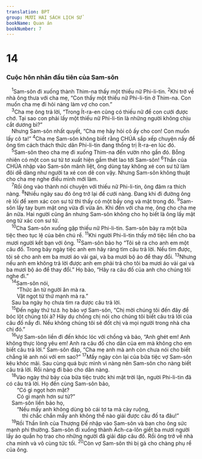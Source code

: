 ```yaml
---
translation: BPT
group: MƯƠI HAI SÁCH LỊCH SỬ
bookName: Quan án 
bookNumber: 7
---
```


<div class="title"><h1>14</h1><h3>Cuộc hôn nhân đầu tiên của Sam-sôn</h3></div>
<span class="verse cac_14_1"> <sup>1</sup>Sam-sôn đi xuống thành Thim-na thấy một thiếu nữ Phi-li-tin.</span>
<span class="verse cac_14_2"><sup>2</sup>Khi trở về nhà ông thưa với cha mẹ, “Con thấy một thiếu nữ Phi-li-tin ở Thim-na. Con muốn cha mẹ đi hỏi nàng làm vợ cho con.”<br/></span>
<span class="verse cac_14_3"> <sup>3</sup>Cha mẹ ông trả lời, “Trong Ít-ra-en cũng có thiếu nữ để con cưới được chớ. Tại sao con phải lấy một thiếu nữ Phi-li-tin là những người không chịu cắt dương bì?”<br/> Nhưng Sam-sôn nhất quyết, “Cha mẹ hãy hỏi cô ấy cho con! Con muốn lấy cô ta!”</span>
<span class="verse cac_14_4"><sup>4</sup>Cha mẹ Sam-sôn không biết rằng CHÚA sắp xếp chuyện nầy để ông tìm cách thách thức dân Phi-li-tin đang thống trị Ít-ra-en lúc đó.<br/></span>
<span class="verse cac_14_5"> <sup>5</sup>Sam-sôn theo cha mẹ đi xuống Thim-na đến vườn nho gần đó. Bỗng nhiên có một con sư tử tơ xuất hiện gầm thét lao tới Sam-sôn!</span>
<span class="verse cac_14_6"><sup>6</sup>Thần của CHÚA nhập vào Sam-sôn mãnh liệt, ông dùng tay không xé con sư tử làm đôi dễ dàng như người ta xé con dê con vậy. Nhưng Sam-sôn không thuật cho cha mẹ nghe điều mình mới làm.<br/></span>
<span class="verse cac_14_7"> <sup>7</sup>Rồi ông vào thành nói chuyện với thiếu nữ Phi-li-tin, ông đâm ra thích nàng.</span>
<span class="verse cac_14_8"><sup>8</sup>Nhiều ngày sau đó ông trở lại để cưới nàng. Đang khi đi đường ông rẽ lối để xem xác con sư tử thì thấy có một bầy ong và mật trong đó.</span>
<span class="verse cac_14_9"><sup>9</sup>Sam-sôn lấy tay bụm mật ong vừa đi vừa ăn. Khi đến với cha mẹ, ông cho cha mẹ ăn nữa. Hai người cũng ăn nhưng Sam-sôn không cho họ biết là ông lấy mật ong từ xác con sư tử.<br/></span>
<span class="verse cac_14_10"> <sup>10</sup>Cha Sam-sôn xuống gặp thiếu nữ Phi-li-tin. Sam-sôn bày ra một bữa tiệc theo tục lệ của bên chú rể.</span>
<span class="verse cac_14_11"><sup>11</sup>Khi người Phi-li-tin thấy mở tiệc liền cho ba mươi người kết bạn với ông.</span>
<span class="verse cac_14_12"><sup>12</sup>Sam-sôn bảo họ “Tôi sẽ ra cho anh em một câu đố. Trong bảy ngày tiệc anh em hãy ráng tìm câu trả lời. Nếu tìm được, tôi sẽ cho anh em ba mươi áo vải gai, và ba mươi bộ áo để thay đổi.</span>
<span class="verse cac_14_13"><sup>13</sup>Nhưng nếu anh em không trả lời được anh em phải trả cho tôi ba mươi áo vải gai và ba mươi bộ áo để thay đổi.” Họ bảo, “Hãy ra câu đố của anh cho chúng tôi nghe đi.”<br/></span>
<span class="verse cac_14_14"> <sup>14</sup>Sam-sôn nói,<br/>  “Thức ăn từ người ăn mà ra.<br/>  Vật ngọt từ thứ mạnh mà ra.”<br/> Sau ba ngày họ chưa tìm ra được câu trả lời.<br/></span>
<span class="verse cac_14_15"> <sup>15</sup>Đến ngày thứ tư<a data-toggle="tooltip" data-placement="bottom" title="Đây là theo bản cũ Hi-lạp. Bản Hê-bơ-rơ ghi “ngày thứ bảy.”">⚓</a> họ bảo vợ Sam-sôn, “Chị mời chúng tôi đến đây để bóc lột chúng tôi à? Hãy dụ chồng chị nói cho chúng tôi biết câu trả lời của câu đố nầy đi. Nếu không chúng tôi sẽ đốt chị và mọi người trong nhà cha chị đó.”<br/></span>
<span class="verse cac_14_16"> <sup>16</sup>Vợ Sam-sôn liền đi đến khóc lóc với chồng và bảo, “Anh ghét em! Anh không thực lòng yêu em! Anh ra câu đố cho dân của em mà không cho em biết câu trả lời.” Sam-sôn đáp, “Cha mẹ anh mà anh còn chưa nói cho biết chẳng lẽ anh nói với em sao?”</span>
<span class="verse cac_14_17"><sup>17</sup>Mấy ngày còn lại của bữa tiệc vợ Sam-sôn kêu khóc mãi. Sau cùng quá bực mình vì nàng nên Sam-sôn cho nàng biết câu trả lời. Rồi nàng đi bảo cho dân nàng.<br/></span>
<span class="verse cac_14_18"> <sup>18</sup>Vào ngày thứ bảy của bữa tiệc trước khi mặt trời lặn, người Phi-li-tin đã có câu trả lời. Họ đến cùng Sam-sôn bảo,<br/>  “Có gì ngọt hơn mật?<br/>  Có gì mạnh hơn sư tử?”<br/> Sam-sôn liền bảo họ,<br/>  “Nếu mấy anh không dùng bò cái tơ ta mà cày ruộng,<br/>   thì chắc chắn mấy anh không thể nào giải được câu đố ta đâu!”<br/></span>
<span class="verse cac_14_19"> <sup>19</sup>Rồi Thần linh của Thượng Đế nhập vào Sam-sôn và ban cho ông sức mạnh phi thường. Sam-sôn đi xuống thành Ách-ca-lôn giết ba mươi người lấy áo quần họ trao cho những người đã giải đáp câu đố. Rồi ông trở về nhà cha mình và vô cùng tức tối.</span>
<span class="verse cac_14_20"><sup>20</sup>Còn vợ Sam-sôn thì bị gả cho chàng phụ rể của ông.<br/></span>
